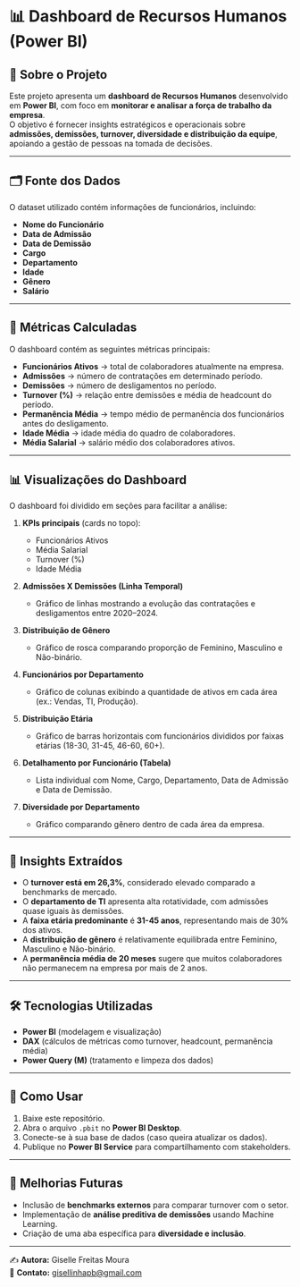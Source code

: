 # 📊 Dashboard de Recursos Humanos (Power BI)

## 📌 Sobre o Projeto
Este projeto apresenta um **dashboard de Recursos Humanos** desenvolvido em **Power BI**, com foco em **monitorar e analisar a força de trabalho da empresa**.  
O objetivo é fornecer insights estratégicos e operacionais sobre **admissões, demissões, turnover, diversidade e distribuição da equipe**, apoiando a gestão de pessoas na tomada de decisões.  

---

## 🗂️ Fonte dos Dados
O dataset utilizado contém informações de funcionários, incluindo:  
- **Nome do Funcionário**  
- **Data de Admissão**  
- **Data de Demissão**  
- **Cargo**  
- **Departamento**  
- **Idade**  
- **Gênero**  
- **Salário**  

---

## 📏 Métricas Calculadas
O dashboard contém as seguintes métricas principais:  

- **Funcionários Ativos** → total de colaboradores atualmente na empresa.  
- **Admissões** → número de contratações em determinado período.  
- **Demissões** → número de desligamentos no período.  
- **Turnover (%)** → relação entre demissões e média de headcount do período.  
- **Permanência Média** → tempo médio de permanência dos funcionários antes do desligamento.  
- **Idade Média** → idade média do quadro de colaboradores.  
- **Média Salarial** → salário médio dos colaboradores ativos.  

---

## 📊 Visualizações do Dashboard
O dashboard foi dividido em seções para facilitar a análise:

1. **KPIs principais** (cards no topo):  
   - Funcionários Ativos  
   - Média Salarial  
   - Turnover (%)  
   - Idade Média  

2. **Admissões X Demissões (Linha Temporal)**  
   - Gráfico de linhas mostrando a evolução das contratações e desligamentos entre 2020–2024.  

3. **Distribuição de Gênero**  
   - Gráfico de rosca comparando proporção de Feminino, Masculino e Não-binário.  

4. **Funcionários por Departamento**  
   - Gráfico de colunas exibindo a quantidade de ativos em cada área (ex.: Vendas, TI, Produção).  

5. **Distribuição Etária**  
   - Gráfico de barras horizontais com funcionários divididos por faixas etárias (18-30, 31-45, 46-60, 60+).  

6. **Detalhamento por Funcionário (Tabela)**  
   - Lista individual com Nome, Cargo, Departamento, Data de Admissão e Data de Demissão.  

7. **Diversidade por Departamento**  
   - Gráfico comparando gênero dentro de cada área da empresa.  

---

## 🔎 Insights Extraídos
- O **turnover está em 26,3%**, considerado elevado comparado a benchmarks de mercado.  
- O **departamento de TI** apresenta alta rotatividade, com admissões quase iguais às demissões.  
- A **faixa etária predominante** é **31-45 anos**, representando mais de 30% dos ativos.  
- A **distribuição de gênero** é relativamente equilibrada entre Feminino, Masculino e Não-binário.  
- A **permanência média de 20 meses** sugere que muitos colaboradores não permanecem na empresa por mais de 2 anos.  

---

## 🛠️ Tecnologias Utilizadas
- **Power BI** (modelagem e visualização)  
- **DAX** (cálculos de métricas como turnover, headcount, permanência média)  
- **Power Query (M)** (tratamento e limpeza dos dados)  

---

## 🚀 Como Usar
1. Baixe este repositório.  
2. Abra o arquivo `.pbit` no **Power BI Desktop**.  
3. Conecte-se à sua base de dados (caso queira atualizar os dados).  
4. Publique no **Power BI Service** para compartilhamento com stakeholders.  

---

## 📌 Melhorias Futuras
- Inclusão de **benchmarks externos** para comparar turnover com o setor.  
- Implementação de **análise preditiva de demissões** usando Machine Learning.  
- Criação de uma aba específica para **diversidade e inclusão**.  

---

✍️ **Autora:** Giselle Freitas Moura  
📧 **Contato:** gisellinhapb@gmail.com
